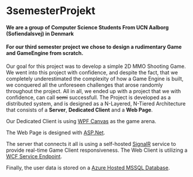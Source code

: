 # 3semesterProjekt

#### We are a group of Computer Science Students From UCN Aalborg (Sofiendalsvej) in Denmark
#### For our third semester project we chose to design a rudimentary Game and GameEngine from scratch.

Our goal for this project was to develop a simple 2D MMO Shooting Game.
We went into this project with confidence, and despite the fact, that we completely underestimated 
the complexity of how a Game Engine is built, we conquered all the unforeseen challenges that arose randomly throughout the project.
All in all, we ended up with a project that we with confidence, can call ~~semi~~ successfull. 
The Project is developed as a distributed system, and is designed as a N-Layered, N-Tiered Architecture
that consists of a __Server__, __Dedicated Client__ and a __Web Page__.

Our Dedicated Client is using [WPF Canvas](https://docs.microsoft.com/en-us/dotnet/api/system.windows.controls.canvas?view=netframework-4.8) as the game arena.

The Web Page is designed with [ASP.Net](https://dotnet.microsoft.com/apps/aspnet).

The server that connects it all is using a self-hosted [SignalR](https://dotnet.microsoft.com/apps/aspnet/signalr) service to provide real-time Game Client responsiveness. The Web Client is utilizing a [WCF Service Endpoint](https://docs.microsoft.com/en-us/dotnet/framework/wcf/index).


Finally, the user data is stored on a [Azure Hosted MSSQL Database](https://azure.microsoft.com/da-dk/services/sql-database/).

